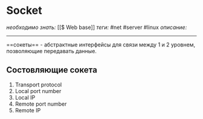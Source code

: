 # Socket
*необходимо знать:* [[$ Web base]]
*теги:* #net #server #linux
*описание:*

---
 ==сокеты== - абстрактные интерфейсы для связи между 1 и 2 уровнем, позволяющие передавать данные.
 
 ## Состовляющие сокета
 1. Transport protocol
 2. Local port number
 3. Local IP
 4. Remote port number
 5. Remote IP